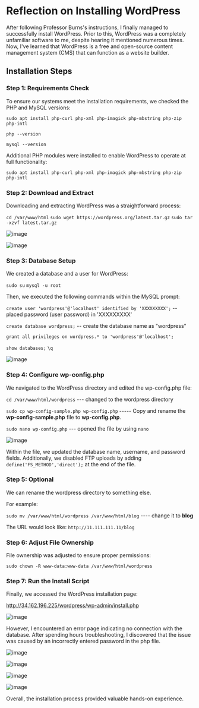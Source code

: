 # Reflection on Installing WordPress

After following Professor Burns's instructions, I finally managed to successfully install WordPress. Prior to this, WordPress was a completely unfamiliar software to me, despite hearing it mentioned numerous times. Now, I've learned that WordPress is a free and open-source content management system (CMS) that can function as a website builder.

## Installation Steps

### Step 1: Requirements Check

To ensure our systems meet the installation requirements, we checked the PHP and MySQL versions:

`sudo apt install php-curl php-xml php-imagick php-mbstring php-zip php-intl`

`php --version`

`mysql --version`

Additional PHP modules were installed to enable WordPress to operate at full functionality:

`sudo apt install php-curl php-xml php-imagick php-mbstring php-zip php-intl`

### Step 2: Download and Extract
Downloading and extracting WordPress was a straightforward process:

`cd /var/www/html`
`sudo wget https://wordpress.org/latest.tar.gz`
`sudo tar -xzvf latest.tar.gz`

![image](https://github.com/angela-ren/syslib2024/assets/58860495/e19d63ed-94ff-43b4-8dcd-b47edd96c267)

![image](https://github.com/angela-ren/syslib2024/assets/58860495/3eb43946-a716-49de-835b-6f956edd30d9)

### Step 3: Database Setup

We created a database and a user for WordPress:

`sudo su`   `mysql -u root`

Then, we executed the following commands within the MySQL prompt:

`create user 'wordpress'@'localhost' identified by 'XXXXXXXXX';` -- placed password (user password) in 'XXXXXXXXX'

`create database wordpress;` -- create the database name as "wordpress"

`grant all privileges on wordpress.* to 'wordpress'@'localhost';`

`show databases;`   `\q`

![image](https://github.com/angela-ren/syslib2024/assets/58860495/9d4adb30-77d8-4367-8a21-4748d44fbe13)

### Step 4: Configure wp-config.php

We navigated to the WordPress directory and edited the wp-config.php file:

`cd /var/www/html/wordpress` --- changed to the wordpress directory

`sudo cp wp-config-sample.php wp-config.php` ----- Copy and rename the **wp-config-sample.php** file to **wp-config.php**.

`sudo nano wp-config.php` --- opened the file by using `nano`

![image](https://github.com/angela-ren/syslib2024/assets/58860495/46a4019a-6c65-4f66-9ec9-a1282852725d)


Within the file, we updated the database name, username, and password fields. Additionally, we disabled FTP uploads by adding `define('FS_METHOD','direct');` at the end of the file.

### Step 5: Optional
We can rename the wordpress directory to something else.

For example: 

`sudo mv /var/www/html/wordpress /var/www/html/blog`  ---- change it to **blog**

The URL would look like:  `http://11.111.111.11/blog`

### Step 6: Adjust File Ownership

File ownership was adjusted to ensure proper permissions:

`sudo chown -R www-data:www-data /var/www/html/wordpress`

### Step 7: Run the Install Script

Finally, we accessed the WordPress installation page:

http://34.162.196.225/wordpress/wp-admin/install.php   

![image](https://github.com/angela-ren/syslib2024/assets/58860495/95ad53fc-8176-4f43-ba53-f266b31a407d)

However, I encountered an error page indicating no connection with the database. After spending hours troubleshooting, I discovered that the issue was caused by an incorrectly entered password in the php file.

![image](https://github.com/angela-ren/syslib2024/assets/58860495/d196116f-425c-4ed2-b807-ba4ed646fbd0)

![image](https://github.com/angela-ren/syslib2024/assets/58860495/22817efe-c64e-48a6-9125-86fa91027fb9)

![image](https://github.com/angela-ren/syslib2024/assets/58860495/e0523ed9-452a-42ab-aeef-4d31ddaebd87)

![image](https://github.com/angela-ren/syslib2024/assets/58860495/615e6b19-4e7e-4a45-ae14-05dd6d933853)


Overall, the installation process provided valuable hands-on experience.

































































